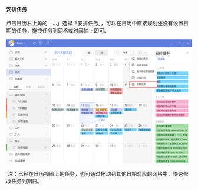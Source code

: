 #### 安排任务

点击日历右上角的「...」选择「安排任务」，可以在日历中直接规划还没有设置日期的任务，拖拽任务到网格或时间轴上即可。

![winarrangetask](../../images/Windows/calendar/pasted%20image%200%206.png)

`注：已经在日历视图上的任务，也可通过拖动到其他日期对应的网格中，快速修改任务到期日。

